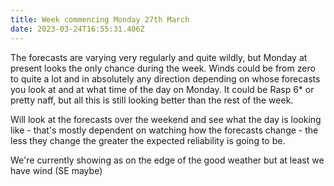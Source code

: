 ```yaml
---
title: Week commencing Monday 27th March
date: 2023-03-24T16:55:31.406Z
---
```

The forecasts are varying very regularly and quite wildly, but Monday at present looks the only chance during the week.  Winds could be from zero to quite a lot and in absolutely any direction depending on whose forecasts you look at and at what time of the day on Monday.  It could be Rasp 6* or pretty naff,  but all this is still looking better than the rest of the week.

Will look at the forecasts over the weekend and see what the day is looking like - that's mostly dependent on watching how the forecasts change - the less they change the greater the expected reliability is going to be.

We're currently showing as on the edge of the good weather but at least we have wind (SE maybe)
